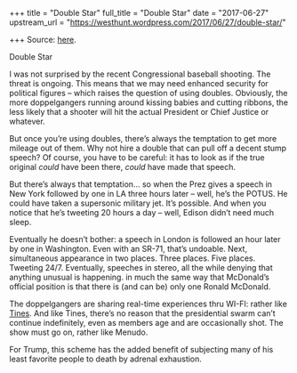 +++
title = "Double Star"
full_title = "Double Star"
date = "2017-06-27"
upstream_url = "https://westhunt.wordpress.com/2017/06/27/double-star/"

+++
Source: [here](https://westhunt.wordpress.com/2017/06/27/double-star/).

Double Star

I was not surprised by the recent Congressional baseball shooting. The
threat is ongoing. This means that we may need enhanced security for
political figures – which raises the question of using doubles.
Obviously, the more doppelgangers running around kissing babies and
cutting ribbons, the less likely that a shooter will hit the actual
President or Chief Justice or whatever.

But once you’re using doubles, there’s always the temptation to get more
mileage out of them. Why not hire a double that can pull off a decent
stump speech? Of course, you have to be careful: it has to look as if
the true original *could* have been there, *could* have made that
speech.

But there’s always that temptation… so when the Prez gives a speech in
New York followed by one in LA three hours later – well, he’s the POTUS.
He could have taken a supersonic military jet. It’s possible. And when
you notice that he’s tweeting 20 hours a day – well, Edison didn’t need
much sleep.

Eventually he doesn’t bother: a speech in London is followed an hour
later by one in Washington. Even with an SR-71, that’s undoable. Next,
simultaneous appearance in two places. Three places. Five places.
Tweeting 24/7. Eventually, speeches in stereo, all the while denying
that anything unusual is happening. in much the same way that McDonald’s
official position is that there is (and can be) only one Ronald
McDonald.

The doppelgangers are sharing real-time experiences thru WI-FI: rather
like [Tines](https://en.wikipedia.org/wiki/A_Fire_Upon_the_Deep). And
like Tines, there’s no reason that the presidential swarm can’t continue
indefinitely, even as members age and are occasionally shot. The show
must go on, rather like Menudo.

For Trump, this scheme has the added benefit of subjecting many of his
least favorite people to death by adrenal exhaustion.


